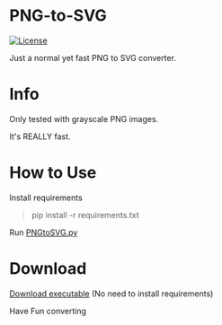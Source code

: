 # PNG-to-SVG
[![License](https://img.shields.io/badge/License-MIT-green)](https://github.com/EpicChallengerKP/PNG-to-SVG?tab=MIT-1-ov-file) <br>


Just a normal yet fast PNG to SVG converter.

# Info
Only tested with grayscale PNG images. 

It's REALLY fast.

# How to Use
Install requirements
> pip install -r requirements.txt

Run [PNGtoSVG.py](https://github.com/EpicChallengerKP/PNG-to-SVG/blob/main/PNGtoSVG.py) 

# Download
[Download executable](https://drive.google.com/file/d/1EDLvCwPJDYpTgszwsDjGdSzhSRSDr_B-/view?usp=sharing) (No need to install requirements)

Have Fun converting
